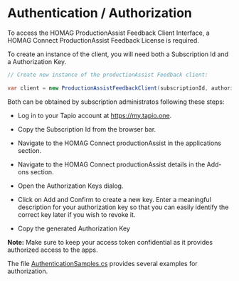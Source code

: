 # Authentication / Authorization

To access the HOMAG ProductionAssist Feedback Client Interface, a HOMAG Connect ProductionAssist Feedback License is required.

To create an instance of the client, you will need both a Subscription Id and a Authorization Key. 

```c#
// Create new instance of the productionAssist Feedback client:
            
var client = new ProductionAssistFeedbackClient(subscriptionId, authorizationKey);
``` 

Both can be obtained by subscription administratos following these steps:

- Log in to your Tapio account at https://my.tapio.one.

- Copy the Subscription Id from the browser bar.

- Navigate to the HOMAG Connect productionAssist in the applications section.

- Navigate to the HOMAG Connect productionAssist details in the Add-ons section.

- Open the Authorization Keys dialog.

- Click on Add and Confirm to create a new key. 
Enter a meaningful description for your authorization key so that you can easily identify the correct key later if you wish to revoke it.
- Copy the generated Authorization Key

<strong>Note:</strong> Make sure to keep your access token confidential as it provides authorized access to the apps.

The file [AuthenticationSamples.cs](AuthenticationSamples.cs)  provides several examples for authorization. 
